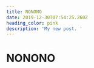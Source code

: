 ```yaml
---
title: NONONO
date: 2019-12-30T07:54:25.260Z
heading_color: pink
description: 'My new post. '
---
```

# NONONO